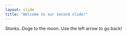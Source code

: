 ```yaml
---
layout: slide
title: "Welcome to our second slide!"
---
```

Stonks. Doge to the moon.
Use the left arrow to go back!
